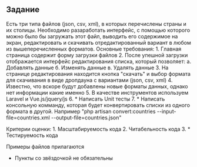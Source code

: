## Задание

Есть три типа файлов (json, csv, xml), в которых перечислены страны и их столицы. Необходимо разаработать интерфейс, с помощью которого можно было бы загружать
этот файл, выводить его содержимое на экран, редактировать и скачивать отредактированный вариант в любом из вышеперечисленных форматов.
Основные требования:
    1. Главная страница содержит форму загрузки файлов
    2. После упешной загрузки отображается интерфейс редактирования списка, который позволяет:
        а. Добавлять данные
        б. Изменять данные
        в. Удалять данные
    3. На странице редактирования находится кнопка "скачать" и выбор формата для скачивания в виде дропдауна с вариантами (json, csv, xml)
    4. Известно, что вскоре будут добавлены новые форматы данных, однако нет информации какие именно
    5. В качестве инструментов используем Laravel и Vue.js/jquery/js
    6. * Написать Unit тесты
    7. * Написать консольную комманду, которая будет конвертировать списки из одного формата в другой.
        Например "php artisan convert:countries --input-file=countries.xml --output-file=countries.json"


Критерии оценки:
    1. Масштабируемость кода
    2. Читабельность кода
    3. * Тестируемость кода

Примеры файлов прилагаются
* Пункты со звёздочкой не обязательны

